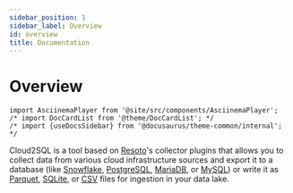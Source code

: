 ```yaml
---
sidebar_position: 1
sidebar_label: Overview
id: overview
title: Documentation
---
```


# Overview

```mdx-code-block
import AsciinemaPlayer from '@site/src/components/AsciinemaPlayer';
/* import DocCardList from '@theme/DocCardList'; */
/* import {useDocsSidebar} from '@docusaurus/theme-common/internal'; */
```

Cloud2SQL is a tool based on [Resoto](https://resoto.com)'s collector plugins that allows you to collect data from various cloud infrastructure sources and export it to a database (like [Snowflake](https://snowflake.com), [PostgreSQL](https://postgresql.org), [MariaDB](https://mariadb.org), or [MySQL](https://mysql.com)) or write it as [Parquet](https://parquet.apache.org), [SQLite](https://sqlite.org), or [<abbr title="comma-separated values">CSV</abbr>](https://en.wikipedia.org/wiki/Comma-separated_values) files for ingestion in your data lake.

<p><AsciinemaPlayer src={require('./asciinema/cloud2sql.cast').default} cols={80} rows={20} preload={true} autoPlay={true} loop={true} controls={false} /></p>

<!-- <DocCardList items={useDocsSidebar().items.slice(1)} /> -->
